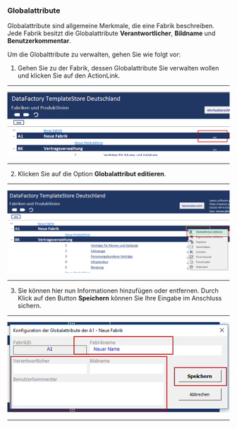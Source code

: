 ### Globalattribute

Globalattribute sind allgemeine Merkmale, die eine Fabrik beschreiben. Jede Fabrik besitzt die Globalattribute **Verantwortlicher**, **Bildname** und **Benutzerkommentar**.  

Um die Globalttribute zu verwalten, gehen Sie wie folgt vor:  

1) Gehen Sie zu der Fabrik, dessen Globalattribute Sie verwalten wollen und klicken Sie auf den ActionLink.  

---
![](/assets/Fabrik5.png) 

 --- 

2) Klicken Sie auf die Option **Globalattribut editieren**.  

---
![](/assets/Fabrik15.png)

---

3) Sie können hier nun Informationen hinzufügen oder entfernen. Durch Klick auf den Button **Speichern** können Sie Ihre Eingabe im Anschluss sichern.  

---
![](/assets/Fabrik17.png)    

---


